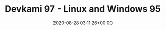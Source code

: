 ---
title: "Devkami 97 - Linux and Windows 95"
date: 2020-08-28 03:11:26+00:00
youtubeid: "FxSlYNry0MI"
---